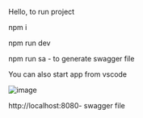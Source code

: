 Hello,
to run project

npm i

npm run dev

npm run sa - to generate swagger file

You can also start app from vscode

![image](https://user-images.githubusercontent.com/16467415/229203181-700a9c53-fed9-4e97-ab94-3f3feed229f4.png)

http://localhost:8080- swagger file
